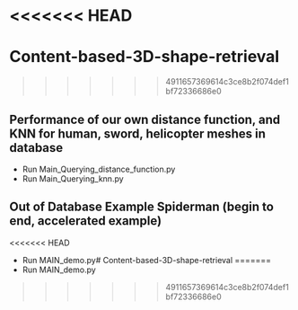 <<<<<<< HEAD
=======
# Content-based-3D-shape-retrieval


>>>>>>> 4911657369614c3ce8b2f074def1bf72336686e0
## Performance of our own distance function, and KNN for human, sword, helicopter meshes in database
- Run Main_Querying_distance_function.py
- Run Main_Querying_knn.py

## Out of Database Example Spiderman (begin to end, accelerated example)
<<<<<<< HEAD
- Run MAIN_demo.py# Content-based-3D-shape-retrieval
=======
- Run MAIN_demo.py
>>>>>>> 4911657369614c3ce8b2f074def1bf72336686e0
